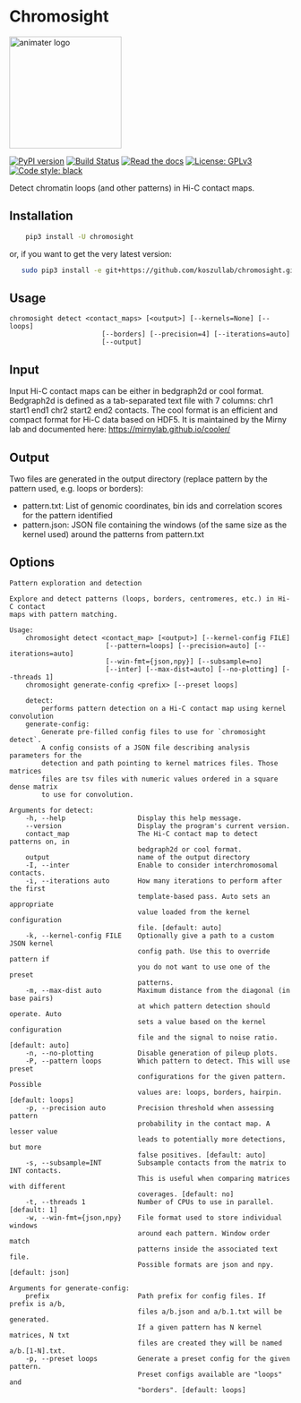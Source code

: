# Chromosight
<img src="docs/chromosight.gif" alt="animater logo" width="200"/>

[![PyPI version](https://badge.fury.io/py/chromosight.svg)](https://badge.fury.io/py/chromosight)
[![Build Status](https://travis-ci.com/koszullab/chromosight.svg?branch=master)](https://travis-ci.org/koszullab/chromosight)
[![Read the docs](https://readthedocs.org/projects/chromosight/badge)](https://chromosight.readthedocs.io)
[![License: GPLv3](https://img.shields.io/badge/License-GPL%203-0298c3.svg)](https://opensource.org/licenses/GPL-3.0)
[![Code style: black](https://img.shields.io/badge/code%20style-black-000000.svg)](https://github.com/ambv/black) 

Detect chromatin loops (and other patterns) in Hi-C contact maps.

## Installation

```sh
    pip3 install -U chromosight
```

or, if you want to get the very latest version:

```sh
   sudo pip3 install -e git+https://github.com/koszullab/chromosight.git@master#egg=chromosight
```

## Usage

    chromosight detect <contact_maps> [<output>] [--kernels=None] [--loops]
                           [--borders] [--precision=4] [--iterations=auto]
                           [--output]

## Input

Input Hi-C contact maps can be either in bedgraph2d or cool format. Bedgraph2d is defined as a tab-separated text file with 7 columns: chr1 start1 end1 chr2 start2 end2 contacts. The cool format is an efficient and compact format for Hi-C data based on HDF5. It is maintained by the Mirny lab and documented here: https://mirnylab.github.io/cooler/

## Output
Two files are generated in the output directory (replace pattern by the pattern used, e.g. loops or borders):
  * pattern.txt: List of genomic coordinates, bin ids and correlation scores for the pattern identified
  * pattern.json: JSON file containing the windows (of the same size as the kernel used) around the patterns from pattern.txt

## Options

```
Pattern exploration and detection

Explore and detect patterns (loops, borders, centromeres, etc.) in Hi-C contact
maps with pattern matching.

Usage:
    chromosight detect <contact_map> [<output>] [--kernel-config FILE]
                        [--pattern=loops] [--precision=auto] [--iterations=auto]
                        [--win-fmt={json,npy}] [--subsample=no]
                        [--inter] [--max-dist=auto] [--no-plotting] [--threads 1]
    chromosight generate-config <prefix> [--preset loops]

    detect: 
        performs pattern detection on a Hi-C contact map using kernel convolution
    generate-config:
        Generate pre-filled config files to use for `chromosight detect`. 
        A config consists of a JSON file describing analysis parameters for the
        detection and path pointing to kernel matrices files. Those matrices
        files are tsv files with numeric values ordered in a square dense matrix
        to use for convolution.

Arguments for detect:
    -h, --help                  Display this help message.
    --version                   Display the program's current version.
    contact_map                 The Hi-C contact map to detect patterns on, in
                                bedgraph2d or cool format. 
    output                      name of the output directory
    -I, --inter                 Enable to consider interchromosomal contacts.
    -i, --iterations auto       How many iterations to perform after the first
                                template-based pass. Auto sets an appropriate
                                value loaded from the kernel configuration
                                file. [default: auto]
    -k, --kernel-config FILE    Optionally give a path to a custom JSON kernel
                                config path. Use this to override pattern if 
                                you do not want to use one of the preset 
                                patterns.
    -m, --max-dist auto         Maximum distance from the diagonal (in base pairs)
                                at which pattern detection should operate. Auto
                                sets a value based on the kernel configuration
                                file and the signal to noise ratio. [default: auto]
    -n, --no-plotting           Disable generation of pileup plots.
    -P, --pattern loops         Which pattern to detect. This will use preset
                                configurations for the given pattern. Possible
                                values are: loops, borders, hairpin. [default: loops]
    -p, --precision auto        Precision threshold when assessing pattern
                                probability in the contact map. A lesser value
                                leads to potentially more detections, but more
                                false positives. [default: auto]
    -s, --subsample=INT         Subsample contacts from the matrix to INT contacts.
                                This is useful when comparing matrices with different
                                coverages. [default: no]
    -t, --threads 1             Number of CPUs to use in parallel. [default: 1]
    -w, --win-fmt={json,npy}    File format used to store individual windows
                                around each pattern. Window order match
                                patterns inside the associated text file.
                                Possible formats are json and npy. [default: json]

Arguments for generate-config:
    prefix                      Path prefix for config files. If prefix is a/b,
                                files a/b.json and a/b.1.txt will be generated.
                                If a given pattern has N kernel matrices, N txt
                                files are created they will be named a/b.[1-N].txt.
    -p, --preset loops          Generate a preset config for the given pattern.
                                Preset configs available are "loops" and 
                                "borders". [default: loops]
                                
```
